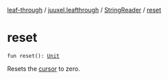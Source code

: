 [leaf-through](../../index.md) / [juuxel.leafthrough](../index.md) / [StringReader](index.md) / [reset](./reset.md)

# reset

`fun reset(): `[`Unit`](https://kotlinlang.org/api/latest/jvm/stdlib/kotlin/-unit/index.html)

Resets the [cursor](cursor.md) to zero.

